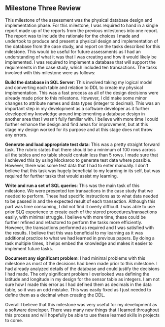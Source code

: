 ## Milestone Three Review

This milestone of the assessment was the physical database design and implementation phase. For this milestone, I was required to hand in a single report made up of the reports from the previous milestones into one report. The report was to include the rationale for the choices I made and undertook to produce and present a physical design and implementation of the database from the case study, and report on the tasks described for this milestone. This would be useful for future assessments as I had an understanding of what it was that I was creating and how it would likely be implemented. I was required to implement a database that will support the requirements in the case study, which included ten transactions. The tasks involved with this milestone were as follows:

**Build the database in SQL Server**: This involved taking my logical model and converting each table and relation to DDL to create my physical implementation. This was a fast process as all of the design decisions were already made prior to this milestone. However, I did make some minor changes to attribute names and data types (integer to decimal). This was an important step in my development as a software developer as it further developed my knowledge around implementing a database design in another area that I wasn't fully familiar with. I believe with more time I could further enhance the design and find areas for improvement, but at this stage my design worked for its purpose and at this stage does not throw any errors.

**Generate and load appropriate test data**: This was a pretty straight forward task. The rubric states that there should be a minimum of 100 rows across all the tables and no table should contain less than 5 rows. I made sure that I achieved this by using Mockaroo  to generate test data where possible. However, there was some test data that I had to enter manually. I don't believe that this task was hugely beneficial to my learning in its self, but was required for further tasks that would assist my learning.

**Write and run a set of SQL queries**: This was the main task of this milestone. We were presented ten transactions in the case study that we needed to perform. These had specific instructions as to what data needed to be passed in and the expected result of each transaction. Although this part was time consuming, I did not find it overly difficult. I was able to use prior SLQ experience to create each of the stored procedures/transactions easily, with minimal struggle. I believe with more time, these could be further refined and refactored to perform the tasks more efficiently. However, the transactions performed as required and I was satisfied with the results. I believe that this was beneficial to my learning as it was additional practice to what we had learned in previous papers. By doing a task multiple times, it helps embed the knowledge and makes it easier to implement future tasks.

**Document any significant problem**: I had minimal problems with this milestone as most of the decisions had been made prior to this milestone. I had already analyzed details of the database and could justify the decisions I had made. The only significant problem I overlooked was defining the latitude and longitude in my design for the sensor table as integers. I am not sure how I made this error as I had defined them as decimals in the data table, so it was an odd mistake. This was easily fixed as I just needed to define them as a decimal when creating the DDL.

Overall I believe that this milestone was very useful for my development as a software developer. There was many new things that I learned throughout this process and will hopefully be able to use these learned skills in projects to come.
